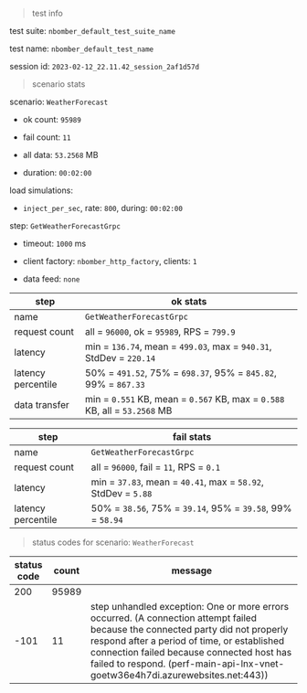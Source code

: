> test info

test suite: `nbomber_default_test_suite_name`

test name: `nbomber_default_test_name`

session id: `2023-02-12_22.11.42_session_2af1d57d`

> scenario stats

scenario: `WeatherForecast`

  - ok count: `95989`

  - fail count: `11`

  - all data: `53.2568` MB

  - duration: `00:02:00`

load simulations:

  - `inject_per_sec`, rate: `800`, during: `00:02:00`

step: `GetWeatherForecastGrpc`

  - timeout: `1000` ms

  - client factory: `nbomber_http_factory`, clients: `1`

  - data feed: `none`

|step|ok stats|
|---|---|
|name|`GetWeatherForecastGrpc`|
|request count|all = `96000`, ok = `95989`, RPS = `799.9`|
|latency|min = `136.74`, mean = `499.03`, max = `940.31`, StdDev = `220.14`|
|latency percentile|50% = `491.52`, 75% = `698.37`, 95% = `845.82`, 99% = `867.33`|
|data transfer|min = `0.551` KB, mean = `0.567` KB, max = `0.588` KB, all = `53.2568` MB|


|step|fail stats|
|---|---|
|name|`GetWeatherForecastGrpc`|
|request count|all = `96000`, fail = `11`, RPS = `0.1`|
|latency|min = `37.83`, mean = `40.41`, max = `58.92`, StdDev = `5.88`|
|latency percentile|50% = `38.56`, 75% = `39.14`, 95% = `39.58`, 99% = `58.94`|


> status codes for scenario: `WeatherForecast`

|status code|count|message|
|---|---|---|
|200|95989||
|-101|11|step unhandled exception: One or more errors occurred. (A connection attempt failed because the connected party did not properly respond after a period of time, or established connection failed because connected host has failed to respond. (perf-main-api-lnx-vnet-goetw36e4h7di.azurewebsites.net:443))|


